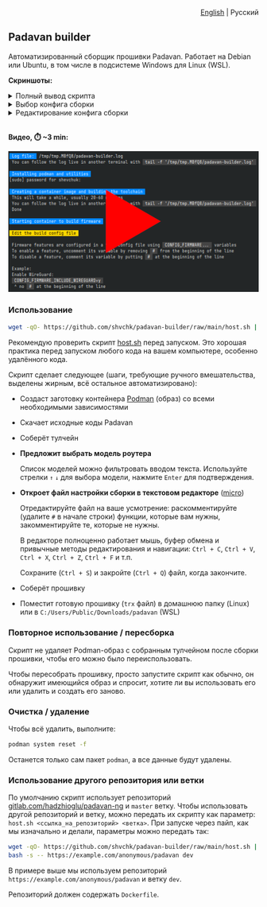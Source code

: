 <p align="right"><a href="README.md">English</a> | Русский</p>

## Padavan builder

Автоматизированный сборщик прошивки Padavan. Работает на Debian или Ubuntu, в том числе в подсистеме Windows для Linux (WSL).

**Скриншоты:**

<details>
  <summary>Полный вывод скрипта</summary>

  ![Полный вывод скрипта](misc/screenshots/main.webp)
</details>

<details>
  <summary>Выбор конфига сборки</summary>

  ![Выбор конфига сборки](misc/screenshots/select-config.webp)
</details>

<details>
  <summary>Редактирование конфига сборки</summary>

  ![Редактирование конфига сборки](misc/screenshots/edit-config.webp)
</details>

<br/>

**Видео, ⏱️ ~3 min:**

[![Видео](misc/screenshots/video-preview.webp)](https://youtu.be/AX7YRaR9CBw)


### Использование

```sh
wget -qO- https://github.com/shvchk/padavan-builder/raw/main/host.sh | bash
```

Рекомендую проверить скрипт [host.sh](host.sh) перед запуском. Это хорошая практика перед запуском любого кода на вашем компьютере, особенно удалённого кода.

Скрипт сделает следующее (шаги, требующие ручного вмешательства, выделены жирным, всё остальное автоматизировано):

- Создаст заготовку контейнера [Podman](https://podman.io) (образ) со всеми необходимыми зависимостями

- Скачает исходные коды Padavan

- Соберёт тулчейн

- **Предложит выбрать модель роутера**

  Список моделей можно фильтровать вводом текста. Используйте стрелки `↑` `↓` для выбора модели, нажмите `Enter` для подтверждения.

- **Откроет файл настройки сборки в текстовом редакторе** ([micro](https://micro-editor.github.io))

  Отредактируйте файл на ваше усмотрение: раскомментируйте (удалите `#` в начале строки) функции, которые вам нужны, закомментируйте те, которые не нужны.

  В редакторе полноценно работает мышь, буфер обмена и привычные методы редактирования и навигации: `Ctrl + C`, `Ctrl + V`, `Ctrl + X`, `Ctrl + Z`, `Ctrl + F` и т.п.

  Сохраните (`Ctrl + S`) и закройте (`Ctrl + Q`) файл, когда закончите.

- Соберёт прошивку

- Поместит готовую прошивку (`trx` файл) в домашнюю папку (Linux) или в `C:/Users/Public/Downloads/padavan` (WSL)


### Повторное использование / пересборка

Скрипт не удаляет Podman-образ с собранным тулчейном после сборки прошивки, чтобы его можно было переиспользовать.

Чтобы пересобрать прошивку, просто запустите скрипт как обычно, он обнаружит имеющийся образ и спросит, хотите ли вы использовать его или удалить и создать его заново.


### Очистка / удаление

Чтобы всё удалить, выполните:

```sh
podman system reset -f
```

Останется только сам пакет `podman`, а все данные будут удалены.


### Использование другого репозитория или ветки

По умолчанию скрипт использует репозиторий [gitlab.com/hadzhioglu/padavan-ng](https://gitlab.com/hadzhioglu/padavan-ng) и `master` ветку. Чтобы использовать другой репозиторий и ветку, можно передать их скрипту как параметр: `host.sh <ссылка_на_репозиторий> <ветка>`. При запуске через пайп, как мы изначально и делали, параметры можно передать так:

```sh
wget -qO- https://github.com/shvchk/padavan-builder/raw/main/host.sh | \
bash -s -- https://example.com/anonymous/padavan dev
```

В примере выше мы используем репозиторий `https://example.com/anonymous/padavan` и ветку `dev`.

Репозиторий должен содержать `Dockerfile`.
